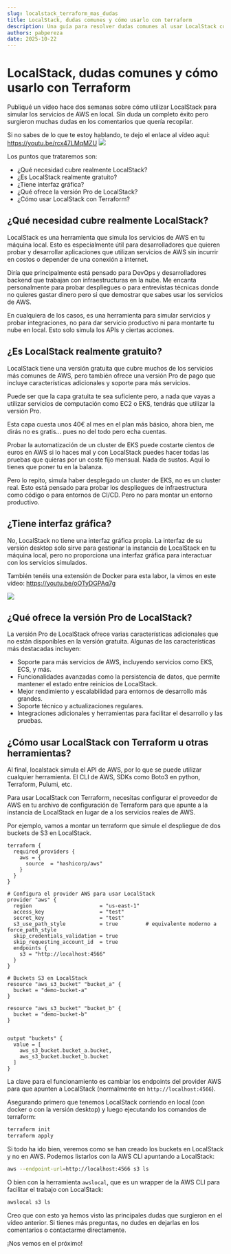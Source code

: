 ```yaml
---
slug: localstack_terraform_mas_dudas 
title: LocalStack, dudas comunes y cómo usarlo con terraform
description: Una guía para resolver dudas comunes al usar LocalStack con Terraform y las del vídeo anterior
authors: pabpereza
date: 2025-10-22
---
```


# LocalStack, dudas comunes y cómo usarlo con Terraform
Publiqué un vídeo hace dos semanas sobre cómo utilizar LocalStack para simular los servicios de AWS en local. Sin duda un completo éxito pero surgieron muchas dudas en los comentarios que quería recopilar.

Si no sabes de lo que te estoy hablando, te dejo el enlace al vídeo aquí: https://youtu.be/rcx47LMqMZU 
[![](https://img.youtube.com/vi/rcx47LMqMZU/maxresdefault.jpg)](https://youtu.be/rcx47LMqMZU) 

Los puntos que trataremos son:
* ¿Qué necesidad cubre realmente LocalStack?
* ¿Es LocalStack realmente gratuito?
* ¿Tiene interfaz gráfica?
* ¿Qué ofrece la versión Pro de LocalStack?
* ¿Cómo usar LocalStack con Terraform? 

## ¿Qué necesidad cubre realmente LocalStack?
LocalStack es una herramienta que simula los servicios de AWS en tu máquina local. Esto es especialmente útil para desarrolladores que quieren probar y desarrollar aplicaciones que utilizan servicios de AWS sin incurrir en costos o depender de una conexión a internet.

Diría que principalmente está pensado para DevOps y desarrolladores backend que trabajan con infraestructuras en la nube. Me encanta personalmente para probar despliegues o para entrevistas técnicas donde no quieres gastar dinero pero si que demostrar que sabes usar los servicios de AWS.

En cualquiera de los casos, es una herramienta para simular servicios y probar integraciones, no para dar servicio productivo ni para montarte tu nube en local. Esto solo simula los APIs y ciertas acciones.


## ¿Es LocalStack realmente gratuito?
LocalStack tiene una versión gratuita que cubre muchos de los servicios más comunes de AWS, pero también ofrece una versión Pro de pago que incluye características adicionales y soporte para más servicios.

Puede ser que la capa gratuita te sea suficiente pero, a nada que vayas a utilizar servicios de computación como EC2 o EKS, tendrás que utilizar la versión Pro. 

Esta capa cuesta unos 40€ al mes en el plan más básico, ahora bien, me dirás no es gratis... pues no del todo pero echa cuentas. 

Probar la automatización de un cluster de EKS puede costarte cientos de euros en AWS si lo haces mal y con LocalStack puedes hacer todas las pruebas que quieras por un coste fijo mensual. Nada de sustos. Aquí lo tienes que poner tu en la balanza.

Pero lo repito, simula haber desplegado un cluster de EKS, no es un cluster real. Esto está pensado para probar los despliegues de infraestructura como código o para entornos de CI/CD. Pero no para montar un entorno productivo.

## ¿Tiene interfaz gráfica?
No, LocalStack no tiene una interfaz gráfica propia. La interfaz de su versión desktop solo sirve para gestionar la instancia de LocalStack en tu máquina local, pero no proporciona una interfaz gráfica para interactuar con los servicios simulados.

También tenéis una extensión de Docker para esta labor, la vimos en este vídeo: https://youtu.be/oOTyDGPAq7g

[![](https://img.youtube.com/vi/oOTyDGPAq7g/maxresdefault.jpg)](https://youtu.be/oOTyDGPAq7g)


## ¿Qué ofrece la versión Pro de LocalStack?
La versión Pro de LocalStack ofrece varias características adicionales que no están disponibles en la versión gratuita. Algunas de las características más destacadas incluyen:
* Soporte para más servicios de AWS, incluyendo servicios como EKS, ECS, y más.
* Funcionalidades avanzadas como la persistencia de datos, que permite mantener el estado entre reinicios de LocalStack.
* Mejor rendimiento y escalabilidad para entornos de desarrollo más grandes.
* Soporte técnico y actualizaciones regulares.
* Integraciones adicionales y herramientas para facilitar el desarrollo y las pruebas.


## ¿Cómo usar LocalStack con Terraform u otras herramientas?
Al final, localstack simula el API de AWS, por lo que se puede utilizar cualquier herramienta. El CLI de AWS, SDKs como Boto3 en python, Terraform, Pulumi, etc.

Para usar LocalStack con Terraform, necesitas configurar el proveedor de AWS en tu archivo de configuración de Terraform para que apunte a la instancia de LocalStack en lugar de a los servicios reales de AWS.

Por ejemplo, vamos a montar un terraform que simule el despliegue de dos buckets de S3 en LocalStack.

```hcl
terraform {
  required_providers {
    aws = {
      source  = "hashicorp/aws"
    }
  }
}

# Configura el provider AWS para usar LocalStack
provider "aws" {
  region                      = "us-east-1"
  access_key                  = "test"
  secret_key                  = "test"
  s3_use_path_style           = true         # equivalente moderno a force_path_style
  skip_credentials_validation = true
  skip_requesting_account_id  = true
  endpoints {
    s3 = "http://localhost:4566"
  }
}

# Buckets S3 en LocalStack
resource "aws_s3_bucket" "bucket_a" {
  bucket = "demo-bucket-a"
}

resource "aws_s3_bucket" "bucket_b" {
  bucket = "demo-bucket-b"
}


output "buckets" {
  value = [
    aws_s3_bucket.bucket_a.bucket,
    aws_s3_bucket.bucket_b.bucket
  ]
}
```

La clave para el funcionamiento es cambiar los endpoints del provider AWS para que apunten a LocalStack (normalmente en `http://localhost:4566`).


Asegurando primero que tenemos LocalStack corriendo en local (con docker o con la versión desktop) y luego ejecutando los comandos de terraform:

```bash
terraform init
terraform apply
```

Si todo ha ido bien, veremos como se han creado los buckets en LocalStack y no en AWS. Podemos listarlos con la AWS CLI apuntando a LocalStack:

```bash
aws --endpoint-url=http://localhost:4566 s3 ls
```

O bien con la herramienta `awslocal`, que es un wrapper de la AWS CLI para facilitar el trabajo con LocalStack:

```bash
awslocal s3 ls
```

Creo que con esto ya hemos visto las principales dudas que surgieron en el vídeo anterior. Si tienes más preguntas, no dudes en dejarlas en los comentarios o contactarme directamente.

¡Nos vemos en el próximo!
